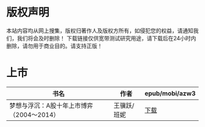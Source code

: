 # 版权声明

本站内容均从网上搜集，版权归著作人及版权方所有，如侵犯您的权益，请通知我们，我们将会及时删除！ 下载链接仅供宽带测试研究用途，请下载后在24小时内删除，请勿用于商业目的。请支持正版！

# 上市

| 书名 | 作者 | epub/mobi/azw3 |
| --- | --- | --- |
| 梦想与浮沉：A股十年上市博弈（2004～2014） | 王骥跃/班妮 | [下载](https://url89.ctfile.com/f/31084289-1357006774-e721a4?p=8866) |
